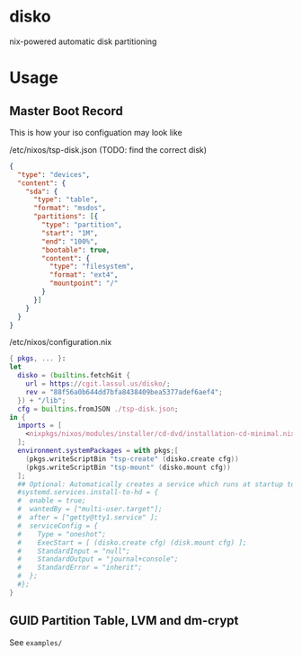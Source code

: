 disko
=====

nix-powered automatic disk partitioning

Usage
=====

Master Boot Record
------------------
This is how your iso configuation may look like

/etc/nixos/tsp-disk.json (TODO: find the correct disk)
```json
{
  "type": "devices",
  "content": {
    "sda": {
      "type": "table",
      "format": "msdos",
      "partitions": [{
        "type": "partition",
        "start": "1M",
        "end": "100%",
        "bootable": true,
        "content": {
          "type": "filesystem",
          "format": "ext4",
          "mountpoint": "/"
        }
      }]
    }
  }
}
```

/etc/nixos/configuration.nix
```nix
{ pkgs, ... }:
let
  disko = (builtins.fetchGit {
    url = https://cgit.lassul.us/disko/;
    rev = "88f56a0b644dd7bfa8438409bea5377adef6aef4";
  }) + "/lib";
  cfg = builtins.fromJSON ./tsp-disk.json;
in {
  imports = [
    <nixpkgs/nixos/modules/installer/cd-dvd/installation-cd-minimal.nix>
  ];
  environment.systemPackages = with pkgs;[
    (pkgs.writeScriptBin "tsp-create" (disko.create cfg))
    (pkgs.writeScriptBin "tsp-mount" (disko.mount cfg))
  ];
  ## Optional: Automatically creates a service which runs at startup to perform the partitioning
  #systemd.services.install-to-hd = {
  #  enable = true;
  #  wantedBy = ["multi-user.target"];
  #  after = ["getty@tty1.service" ];
  #  serviceConfig = {
  #    Type = "oneshot";
  #    ExecStart = [ (disko.create cfg) (disk.mount cfg) ];
  #    StandardInput = "null";
  #    StandardOutput = "journal+console";
  #    StandardError = "inherit";
  #  };
  #};
}
```

GUID Partition Table, LVM and dm-crypt
--------------------------------------
See `examples/`
